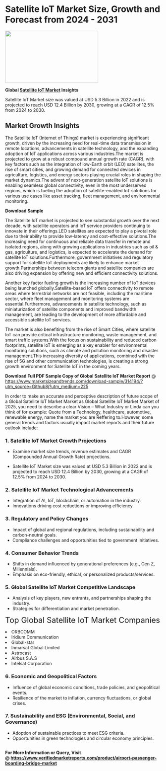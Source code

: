 <H1>Satellite IoT Market Size, Growth and Forecast from 2024 - 2031</H1><img class="aligncenter size-medium wp-image-584254" src="https://thirdeyenews.in/wp-content/uploads/2024/09/Global-Market-Research-300x168.jpeg" alt="" width="300" height="168" /><p><strong>Global&nbsp;<a href="https://www.marketsizeandtrends.com/download-sample/314194/?utm_source=Github8j?utm_medium=225">Satellite IoT Market</a> Insights</strong></p><p>Satellite IoT Market size was valued at USD 5.3 Billion in 2022 and is projected to reach USD 12.4 Billion by 2030, growing at a CAGR of 12.5% from 2024 to 2030.</p><p><h2>Market Growth Insights</h2> <p>The Satellite IoT (Internet of Things) market is experiencing significant growth, driven by the increasing need for real-time data transmission in remote locations, advancements in satellite technology, and the expanding adoption of IoT applications across various industries.The market is projected to grow at a robust compound annual growth rate (CAGR), with key factors such as the integration of low-Earth orbit (LEO) satellites, the rise of smart cities, and growing demand for connected devices in agriculture, logistics, and energy sectors playing crucial roles in shaping the market dynamics.The advent of next-generation satellite IoT solutions is enabling seamless global connectivity, even in the most underserved regions, which is fueling the adoption of satellite-enabled IoT solutions for various use cases like asset tracking, fleet management, and environmental monitoring.</p> <p><strong>Download Sample</strong></p> <p>The Satellite IoT market is projected to see substantial growth over the next decade, with satellite operators and IoT service providers continuing to innovate in their offerings.LEO satellites are expected to play a pivotal role due to their ability to provide low-latency and cost-effective solutions.The increasing need for continuous and reliable data transfer in remote and isolated regions, along with growing applications in industries such as oil & gas, agriculture, and logistics, is expected to accelerate the demand for satellite IoT solutions.Furthermore, government initiatives and regulatory support for satellite IoT deployments are likely to enhance market growth.Partnerships between telecom giants and satellite companies are also driving expansion by offering new and efficient connectivity solutions.<p>Another key factor fueling growth is the increasing number of IoT devices being launched globally.Satellite-based IoT offers connectivity to remote areas where terrestrial networks are not feasible, including the maritime sector, where fleet management and monitoring systems are essential.Furthermore, advancements in satellite technology, such as miniaturization of satellite components and improved bandwidth management, are leading to the development of more affordable and accessible satellite IoT services.</p> <p>The market is also benefiting from the rise of Smart Cities, where satellite IoT can provide critical infrastructure monitoring, waste management, and smart traffic systems.With the focus on sustainability and reduced carbon footprints, satellite IoT is emerging as a key enabler for environmental monitoring solutions, such as climate and pollution monitoring and disaster management.This increasing diversity of applications, combined with the rise of 5G and other communication technologies, is creating a strong growth environment for Satellite IoT in the coming years.</p> <p><span class=""><strong>Download Full PDF Sample Copy of Global Satellite IoT Market Report</strong> @ <a href="https://www.marketsizeandtrends.com/download-sample/314194/?utm_source=Github8j?utm_medium=225" target="_blank">https://www.marketsizeandtrends.com/download-sample/314194/?utm_source=Github8j?utm_medium=225</a></span></p><p>In order to make an accurate and perceptive description of future scope of a Global&nbsp;Satellite IoT Market Market as Global&nbsp;Satellite IoT Market Market of 2025, you need to describe a clear Vision &ndash; What Industry or Linda can you think of for example: Quote from a Technology, healthcare, automotive, renewable energy, name the market you are Reffering to.However, some general trends and factors usually impact market reports and their future outlook include:</p><h3>1.&nbsp;<strong>Satellite IoT Market Growth Projections</strong></h3><ul><li>Examine market size trends, revenue estimates and CAGR (Compounded Annual Growth Rate) projections.</li><li><p>Satellite IoT Market size was valued at USD 5.3 Billion in 2022 and is projected to reach USD 12.4 Billion by 2030, growing at a CAGR of 12.5% from 2024 to 2030.</p></li></ul><h3>2.&nbsp;<strong>Satellite IoT Market Technological Advancements</strong></h3><ul><li>Integration of AI, IoT, blockchain, or automation in the industry.</li><li>Innovations driving cost reductions or improving efficiency.</li></ul><h3>3.&nbsp;<strong>Regulatory and Policy Changes</strong></h3><ul><li>Impact of global and regional regulations, including sustainability and carbon-neutral goals.</li><li>Compliance challenges and opportunities tied to government initiatives.</li></ul><h3>4.&nbsp;<strong>Consumer Behavior Trends</strong></h3><ul><li>Shifts in demand influenced by generational preferences (e.g., Gen Z, Millennials).</li><li>Emphasis on eco-friendly, ethical, or personalized products/services.</li></ul><h3>5.&nbsp;<strong>Global Satellite IoT Market Competitive Landscape</strong></h3><ul><li>Analysis of key players, new entrants, and partnerships shaping the industry.</li><li>Strategies for differentiation and market penetration.</li></ul><p data-pm-slice="1 1 []"><span style="color: inherit; font-family: inherit; font-size: 25px;">Top Global Satellite IoT Market Companies</span></p><div class="" data-test-id=""><p><li>ORBCOMM</li><li> Iridium Communication</li><li> Global-star</li><li> Inmarsat Global Limited</li><li> Astrocast</li><li> Airbus S.A.S</li><li> Intelsat Corporation</li></p></div><h3>6.&nbsp;<strong>Economic and Geopolitical Factors</strong></h3><ul><li>Influence of global economic conditions, trade policies, and geopolitical events.</li><li>Resilience of the market to inflation, currency fluctuations, or global crises.</li></ul><h3>7.&nbsp;<strong>Sustainability and ESG (Environmental, Social, and Governance)</strong></h3><ul><li>Adoption of sustainable practices to meet ESG criteria.</li><li>Opportunities in green technologies and circular economy principles.</li></ul><h2><strong style="font-size: 14px;">For More Information or Query, Visit @&nbsp;</strong><a style="background-color: #ffffff; font-size: 14px;" href="https://www.marketsizeandtrends.com/report/satellite-iot-market/" target="_blank">https://www.verifiedmarketreports.com/product/airport-passenger-boarding-bridge-market</a></h2>